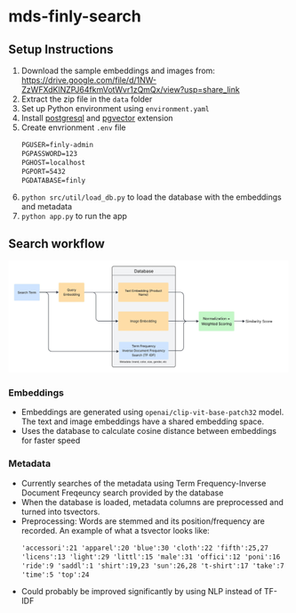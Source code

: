 # mds-finly-search

## Setup Instructions
1. Download the sample embeddings and images from: https://drive.google.com/file/d/1NW-ZzWFXdKlNZPJ64fkmVotWvr1zQmQx/view?usp=share_link
2. Extract the zip file in the `data` folder
3. Set up Python environment using `environment.yaml`
4. Install [postgresql](https://www.postgresql.org) and [pgvector](https://github.com/pgvector/pgvector) extension
5. Create envrionment `.env` file
    ```
    PGUSER=finly-admin
    PGPASSWORD=123
    PGHOST=localhost
    PGPORT=5432
    PGDATABASE=finly
    ```
6. `python src/util/load_db.py` to load the database with the embeddings and metadata
7. `python app.py` to run the app

## Search workflow
![](./workflow.jpeg)

### Embeddings
- Embeddings are generated using `openai/clip-vit-base-patch32` model. The text and image embeddings have a shared embedding space. 
- Uses the database to calculate cosine distance between embeddings for faster speed

### Metadata
- Currently searches of the metadata using Term Frequency-Inverse Document Freqeuncy search provided by the database
- When the database is loaded, metadata columns are preprocessed and turned into tsvectors.
- Preprocessing: Words are stemmed and its position/frequency are recorded. An example of what a tsvector looks like:
    ```
    'accessori':21 'apparel':20 'blue':30 'cloth':22 'fifth':25,27 'licens':13 'light':29 'littl':15 'male':31 'offici':12 'poni':16 'ride':9 'saddl':1 'shirt':19,23 'sun':26,28 't-shirt':17 'take':7 'time':5 'top':24
    ```
- Could probably be improved significantly by using NLP instead of TF-IDF

